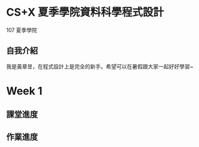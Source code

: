# CS+X 夏季學院資料科學程式設計
 107 夏季學院

## 自我介紹
 我是黃章昱，在程式設計上是完全的新手。希望可以在暑假跟大家一起好好學習~

# Week 1
## 課堂進度
## 作業進度
